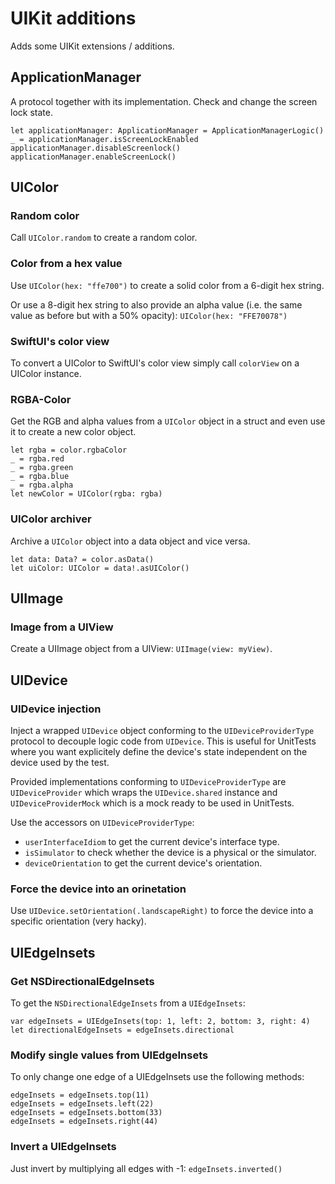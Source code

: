 # UIKit additions

Adds some UIKit extensions / additions.

## ApplicationManager

A protocol together with its implementation. Check and change the screen lock state.

```
let applicationManager: ApplicationManager = ApplicationManagerLogic()
_ = applicationManager.isScreenLockEnabled
applicationManager.disableScreenlock()
applicationManager.enableScreenLock()
```

## UIColor

### Random color

Call `UIColor.random` to create a random color.

### Color from a hex value

Use `UIColor(hex: "ffe700")` to create a solid color from a 6-digit hex string.

Or use a 8-digit hex string to also provide an alpha value (i.e. the same value as before but with a 50% opacity): `UIColor(hex: "FFE70078")`

### SwiftUI's color view

To convert a UIColor to SwiftUI's color view simply call `colorView` on a UIColor instance.

### RGBA-Color

Get the RGB and alpha values from a `UIColor` object in a struct and even use it to create a new color object.

```
let rgba = color.rgbaColor
_ = rgba.red
_ = rgba.green
_ = rgba.blue
_ = rgba.alpha
let newColor = UIColor(rgba: rgba)
```

### UIColor archiver

Archive a `UIColor` object into a data object and vice versa.

```
let data: Data? = color.asData()
let uiColor: UIColor = data!.asUIColor()
```

## UIImage

### Image from a UIView

Create a UIImage object from a UIView: `UIImage(view: myView)`.

## UIDevice

### UIDevice injection

Inject a wrapped `UIDevice` object conforming to the `UIDeviceProviderType` protocol to decouple logic code from `UIDevice`. This is useful for UnitTests where you want explicitely define the device's state independent on the device used by the test.

Provided implementations conforming to `UIDeviceProviderType` are `UIDeviceProvider` which wraps the `UIDevice.shared` instance and `UIDeviceProviderMock` which is a mock ready to be used in UnitTests.

Use the accessors on `UIDeviceProviderType`:

- `userInterfaceIdiom` to get the current device's interface type.
- `isSimulator` to check whether the device is a physical or the simulator.
- `deviceOrientation` to get the current device's orientation.

### Force the device into an orinetation

Use `UIDevice.setOrientation(.landscapeRight)` to force the device into a specific orientation (very hacky).

## UIEdgeInsets

### Get NSDirectionalEdgeInsets

To get the `NSDirectionalEdgeInsets` from a `UIEdgeInsets`:

```
var edgeInsets = UIEdgeInsets(top: 1, left: 2, bottom: 3, right: 4)
let directionalEdgeInsets = edgeInsets.directional
```

### Modify single values from UIEdgeInsets

To only change one edge of a UIEdgeInsets use the following methods:

```
edgeInsets = edgeInsets.top(11)
edgeInsets = edgeInsets.left(22)
edgeInsets = edgeInsets.bottom(33)
edgeInsets = edgeInsets.right(44)
```

### Invert a UIEdgeInsets

Just invert by multiplying all edges with -1: `edgeInsets.inverted()`

